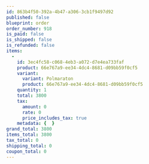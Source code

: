 ```yaml
---
id: 863b4f50-392a-4b47-a306-3cb1f9497d92
published: false
blueprint: order
order_number: 918
is_paid: false
is_shipped: false
is_refunded: false
items:
  -
    id: 3ec4fc58-c068-4eb3-a072-d7e4ea733faf
    product: 66e767a9-ee34-4dc4-8681-d09bb59f0cf5
    variant:
      variant: Polmaraton
      product: 66e767a9-ee34-4dc4-8681-d09bb59f0cf5
    quantity: 1
    total: 3800
    tax:
      amount: 0
      rate: 0
      price_includes_tax: true
    metadata: {  }
grand_total: 3800
items_total: 3800
tax_total: 0
shipping_total: 0
coupon_total: 0
---
```

